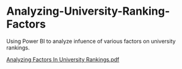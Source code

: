 # Analyzing-University-Ranking-Factors
Using Power BI to analyze infuence of various factors on university rankings.

[Analyzing Factors In University Rankings.pdf](https://github.com/nikos118/Analyzing-University-Ranking-Factors/files/13957567/Analyzing.Factors.In.University.Rankings.pdf)

